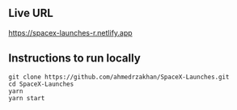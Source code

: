 ## Live URL
https://spacex-launches-r.netlify.app

## Instructions to run locally
```
git clone https://github.com/ahmedrzakhan/SpaceX-Launches.git
cd SpaceX-Launches
yarn
yarn start
```
